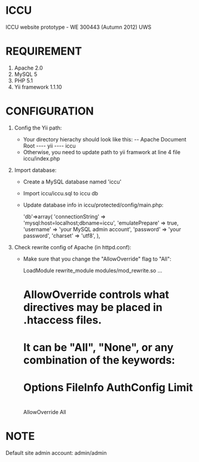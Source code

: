 ICCU
====
ICCU website prototype - WE 300443 (Autumn 2012) UWS

REQUIREMENT
================================================================================
1. Apache 2.0
2. MySQL 5
3. PHP 5.1
4. Yii framework 1.1.10

CONFIGURATION
================================================================================
1. Config the Yii path:

   + Your directory hierachy should look like this:
        -- Apache Document Root
        ---- yii
        ---- iccu
   + Otherwise, you need to update path to yii framwork at line 4 file iccu/index.php

2. Import database:

   + Create a MySQL database named 'iccu'
   + Import iccu/iccu.sql to iccu db
   + Update database info in iccu/protected/config/main.php:

        'db'=>array(
			'connectionString' => 'mysql:host=localhost;dbname=iccu',
			'emulatePrepare' => true,
			'username' => 'your MySQL admin account',
			'password' => 'your password',
			'charset' => 'utf8',
		),

3. Check rewrite config of Apache (in httpd.conf):

   + Make sure that you change the "AllowOverride" flag to "All":

        LoadModule rewrite_module modules/mod_rewrite.so
        ...

        # AllowOverride controls what directives may be placed in .htaccess files.
        # It can be "All", "None", or any combination of the keywords:
        #   Options FileInfo AuthConfig Limit
        #
        AllowOverride All


NOTE
================================================================================
Default site admin account: admin/admin
